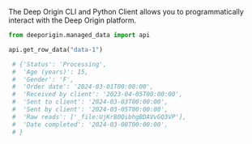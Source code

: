 The Deep Origin CLI and Python Client allows you to programmatically 
interact with the Deep Origin platform. 


```python
from deeporigin.managed_data import api

api.get_row_data("data-1")

 # {'Status': 'Processing',
 #  'Age (years)': 15,
 #  'Gender': 'F',
 #  'Order date': '2024-03-01T00:00:00',
 #  'Received by client': '2023-04-05T00:00:00',
 #  'Sent to client': '2024-03-03T00:00:00',
 #  'Sent by client': '2024-03-05T00:00:00',
 #  'Raw reads': ['_file:UjKrB0QibhgBDAVvGQ3VP'],
 #  'Date completed': '2024-03-08T00:00:00',
 # }
```